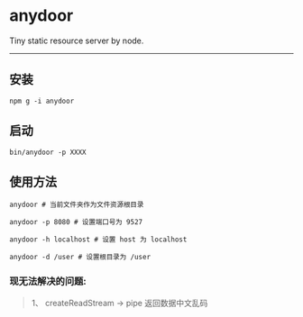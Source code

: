 # anydoor
Tiny static resource server by node.

---
 
 ## 安装
```
npm g -i anydoor
```

## 启动
```
bin/anydoor -p XXXX
```
 
## 使用方法
```
anydoor # 当前文件夹作为文件资源根目录

anydoor -p 8080 # 设置端口号为 9527

anydoor -h localhost # 设置 host 为 localhost

anydoor -d /user # 设置根目录为 /user

```


### 现无法解决的问题:
> 1、 createReadStream -> pipe 返回数据中文乱码


